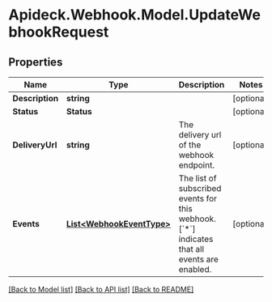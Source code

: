 # Apideck.Webhook.Model.UpdateWebhookRequest

## Properties

Name | Type | Description | Notes
------------ | ------------- | ------------- | -------------
**Description** | **string** |  | [optional] 
**Status** | **Status** |  | [optional] 
**DeliveryUrl** | **string** | The delivery url of the webhook endpoint. | [optional] 
**Events** | [**List&lt;WebhookEventType&gt;**](WebhookEventType.md) | The list of subscribed events for this webhook. [&#x60;*&#x60;] indicates that all events are enabled. | [optional] 

[[Back to Model list]](../README.md#documentation-for-models) [[Back to API list]](../README.md#documentation-for-api-endpoints) [[Back to README]](../README.md)

